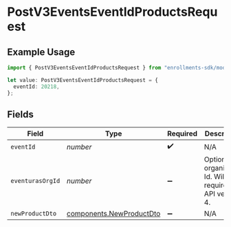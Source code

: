 # PostV3EventsEventIdProductsRequest

## Example Usage

```typescript
import { PostV3EventsEventIdProductsRequest } from "enrollments-sdk/models/operations";

let value: PostV3EventsEventIdProductsRequest = {
  eventId: 20218,
};
```

## Fields

| Field                                                                | Type                                                                 | Required                                                             | Description                                                          |
| -------------------------------------------------------------------- | -------------------------------------------------------------------- | -------------------------------------------------------------------- | -------------------------------------------------------------------- |
| `eventId`                                                            | *number*                                                             | :heavy_check_mark:                                                   | N/A                                                                  |
| `eventurasOrgId`                                                     | *number*                                                             | :heavy_minus_sign:                                                   | Optional organization Id. Will be required in API version 4.         |
| `newProductDto`                                                      | [components.NewProductDto](../../models/components/newproductdto.md) | :heavy_minus_sign:                                                   | N/A                                                                  |
